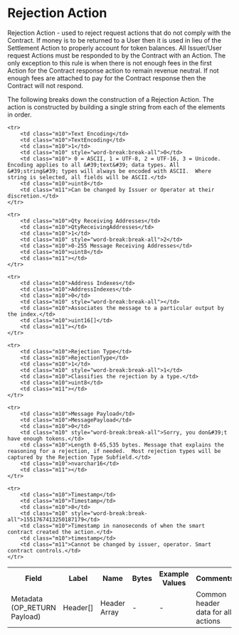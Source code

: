 
# Rejection Action

Rejection Action - used to reject request actions that do not comply with the Contract. If money is to be returned to a User then it is used in lieu of the Settlement Action to properly account for token balances. All Issuer/User request Actions must be responded to by the Contract with an Action.  The only exception to this rule is when there is not enough fees in the first Action for the Contract response action to remain revenue neutral.  If not enough fees are attached to pay for the Contract response then the Contract will not respond.

The following breaks down the construction of a Rejection Action. The action is constructed by building a single string from each of the elements in order.

<table class="waffle">
	<tr style='height:19px;'>
		<th style="width:6%" class="s0">Field</th>
		<th style="width:9%" class="s1">Label</th>
		<th style="width:9%" class="s1">Name</th>
		<th style="width:2%" class="s1">Bytes</th>
		<th style="width:29%" class="s1">Example Values</th>
		<th style="width:26%" class="s1">Comments</th>
		<th style="width:5%" class="s1">Data Type</th>
		<th style="width:14%" class="s2">Amendment Restrictions</th>
	</tr>
	<tr>
		<td class="s5" rowspan="100">Metadata (OP_RETURN Payload)</td>
		<td class="m6">Header[]</td>
		<td class="m6">Header Array</td>
		<td class="m6">-</td>
		<td class="m6">-</td>
		<td class="m6">Common header data for all actions</td>
		<td class="m6">Header</td>
		<td class="m7"></td>
	</tr>

	<tr>
		<td class="m10">Text Encoding</td>
		<td class="m10">TextEncoding</td>
		<td class="m10">1</td>
		<td class="m10" style="word-break:break-all">0</td>
		<td class="m10"> 0 = ASCII, 1 = UTF-8, 2 = UTF-16, 3 = Unicode.  Encoding applies to all &#39;text&#39; data types. All &#39;string&#39; types will always be encoded with ASCII.  Where string is selected, all fields will be ASCII.</td>
		<td class="m10">uint8</td>
		<td class="m11">Can be changed by Issuer or Operator at their discretion.</td>
	</tr>

	<tr>
		<td class="m10">Qty Receiving Addresses</td>
		<td class="m10">QtyReceivingAddresses</td>
		<td class="m10">1</td>
		<td class="m10" style="word-break:break-all">2</td>
		<td class="m10">0-255 Message Receiving Addresses</td>
		<td class="m10">uint8</td>
		<td class="m11"></td>
	</tr>

	<tr>
		<td class="m10">Address Indexes</td>
		<td class="m10">AddressIndexes</td>
		<td class="m10">0</td>
		<td class="m10" style="word-break:break-all"></td>
		<td class="m10">Associates the message to a particular output by the index.</td>
		<td class="m10">uint16[]</td>
		<td class="m11"></td>
	</tr>

	<tr>
		<td class="m10">Rejection Type</td>
		<td class="m10">RejectionType</td>
		<td class="m10">1</td>
		<td class="m10" style="word-break:break-all">1</td>
		<td class="m10">Classifies the rejection by a type.</td>
		<td class="m10">uint8</td>
		<td class="m11"></td>
	</tr>

	<tr>
		<td class="m10">Message Payload</td>
		<td class="m10">MessagePayload</td>
		<td class="m10">0</td>
		<td class="m10" style="word-break:break-all">Sorry, you don&#39;t have enough tokens.</td>
		<td class="m10">Length 0-65,535 bytes. Message that explains the reasoning for a rejection, if needed.  Most rejection types will be captured by the Rejection Type Subfield.</td>
		<td class="m10">nvarchar16</td>
		<td class="m11"></td>
	</tr>

	<tr>
		<td class="m10">Timestamp</td>
		<td class="m10">Timestamp</td>
		<td class="m10">8</td>
		<td class="m10" style="word-break:break-all">1551767413250187179</td>
		<td class="m10">Timestamp in nanoseconds of when the smart contract created the action.</td>
		<td class="m10">timestamp</td>
		<td class="m11">Cannot be changed by issuer, operator. Smart contract controls.</td>
	</tr>

</table>
